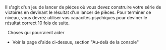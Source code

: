 Il s'agit d'un jeu de lancer de pièces où vous devez construire votre série de victoires en devinant le résultat d'un lancer de pièces. Pour terminer ce niveau, vous devrez utiliser vos capacités psychiques pour deviner le résultat correct 10 fois de suite.

&nbsp;
Choses qui pourraient aider
* Voir la page d'aide ci-dessus, section "Au-delà de la console"
